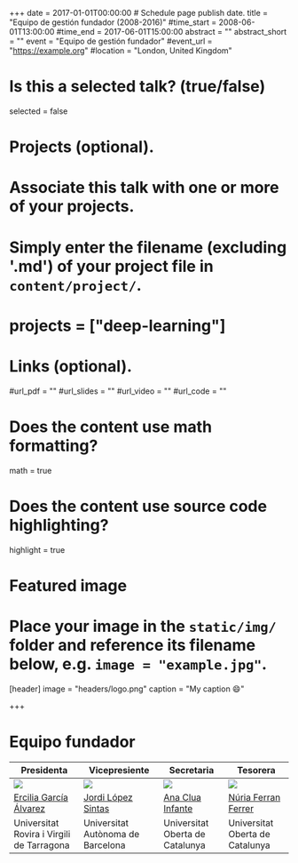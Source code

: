 +++
date = 2017-01-01T00:00:00  # Schedule page publish date.
title = "Equipo de gestión fundador (2008-2016)"
#time_start = 2008-06-01T13:00:00
#time_end = 2017-06-01T15:00:00
abstract = ""
abstract_short = ""
event = "Equipo de gestión fundador"
#event_url = "https://example.org"
#location = "London, United Kingdom"

# Is this a selected talk? (true/false)
selected = false

# Projects (optional).
#   Associate this talk with one or more of your projects.
#   Simply enter the filename (excluding '.md') of your project file in `content/project/`.
# projects = ["deep-learning"]

# Links (optional).
#url_pdf = ""
#url_slides = ""
#url_video = ""
#url_code = ""

# Does the content use math formatting?
math = true

# Does the content use source code highlighting?
highlight = true

# Featured image
# Place your image in the `static/img/` folder and reference its filename below, e.g. `image = "example.jpg"`.
[header]
image = "headers/logo.png"
caption = "My caption :smile:"

+++

# Equipo fundador

Presidenta | Vicepresiente | Secretaria | Tesorera |
------------ | ------------- | ------------- | -------------
![](http://espacual.netlify.com/talk/egarcia.jpg) | ![](http://espacual.netlify.com/talk/jlopez.jpg) | ![](http://espacual.netlify.com/talk/aclua.jpg) | ![](http://espacual.netlify.com/talk/nferran.jpg)
[Ercilia García Álvarez](mailto:mariaercilia.garcia@urv.cat)| [Jordi López Sintas](mailto:Jordi.Lopez@uab.cat) | [Ana Clua Infante](mailto:acluai@uoc.edu)   | [Núria Ferran Ferrer](mailto:nferranf@uoc.edu)
Universitat Rovira i Virgili de Tarragona | Universitat Autònoma de Barcelona | Universitat Oberta de Catalunya | Universitat Oberta de Catalunya


